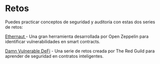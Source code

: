 # Retos

Puedes practicar conceptos de seguridad y auditoría con estas dos series de retos:

[Ethernaut ](https://ethernaut.openzeppelin.com)-  Una gran herramienta desarrollada por Open Zeppelin para identificar vulnerabilidades en smart contracts.

[Damn Vulnerable DeFi](https://www.damnvulnerabledefi.xyz) - Una serie de retos creada por The Red Guild para aprender de seguridad en contratos inteligentes.
